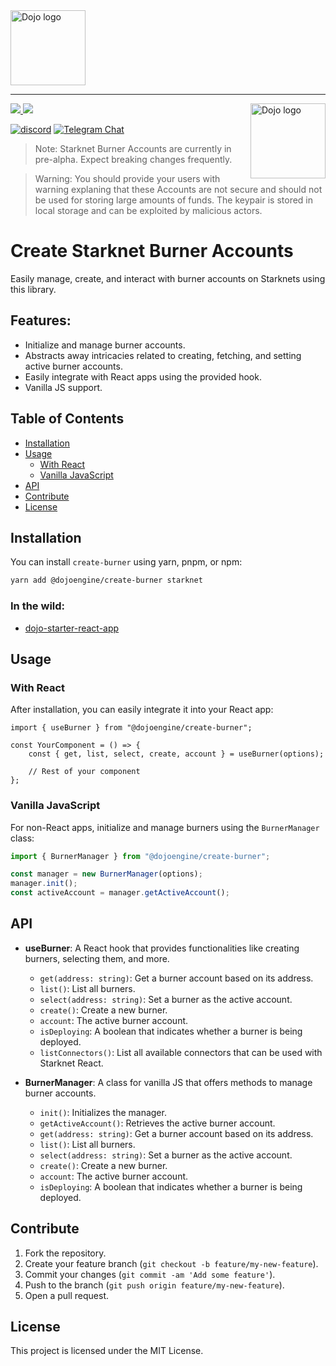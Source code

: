 <picture>
  <source media="(prefers-color-scheme: dark)" srcset=".github/burner.png">
  <img alt="Dojo logo" width="120" src=".github/burner.png">
</picture>

---

<picture>
  <source media="(prefers-color-scheme: dark)" srcset=".github/mark-dark.svg">
  <img alt="Dojo logo" align="right" width="120" src=".github/mark-light.svg">
</picture>

<a href="https://twitter.com/dojostarknet">
<img src="https://img.shields.io/twitter/follow/dojostarknet?style=social"/>
</a>
<a href="https://github.com/dojoengine/dojo">
<img src="https://img.shields.io/github/stars/dojoengine/dojo?style=social"/>
</a>

[![discord](https://img.shields.io/badge/join-dojo-green?logo=discord&logoColor=white)](https://discord.gg/PwDa2mKhR4)
[![Telegram Chat][tg-badge]][tg-url]

[tg-badge]: https://img.shields.io/endpoint?color=neon&logo=telegram&label=chat&style=flat-square&url=https%3A%2F%2Ftg.sumanjay.workers.dev%2Fdojoengine
[tg-url]: https://t.me/dojoengine

> Note: Starknet Burner Accounts are currently in pre-alpha. Expect breaking changes frequently.

> Warning: You should provide your users with warning explaning that these Accounts are not secure and should not be used for storing large amounts of funds. The keypair is stored in local storage and can be exploited by malicious actors.

# Create Starknet Burner Accounts

Easily manage, create, and interact with burner accounts on Starknets using this library.

## Features:

- Initialize and manage burner accounts.
- Abstracts away intricacies related to creating, fetching, and setting active burner accounts.
- Easily integrate with React apps using the provided hook.
- Vanilla JS support.

## Table of Contents

- [Installation](#installation)
- [Usage](#usage)
    - [With React](#with-react)
    - [Vanilla JavaScript](#vanilla-javascript)
- [API](#api)
- [Contribute](#contribute)
- [License](#license)

## Installation

You can install `create-burner` using yarn, pnpm, or npm:

```bash
yarn add @dojoengine/create-burner starknet
```

### In the wild:

- [dojo-starter-react-app](https://github.com/dojoengine/dojo-starter-react-app)

## Usage

### With React

After installation, you can easily integrate it into your React app:

```tsx
import { useBurner } from "@dojoengine/create-burner";

const YourComponent = () => {
    const { get, list, select, create, account } = useBurner(options);

    // Rest of your component
};
```

### Vanilla JavaScript

For non-React apps, initialize and manage burners using the `BurnerManager` class:

```typescript
import { BurnerManager } from "@dojoengine/create-burner";

const manager = new BurnerManager(options);
manager.init();
const activeAccount = manager.getActiveAccount();
```

## API

- **useBurner**: A React hook that provides functionalities like creating burners, selecting them, and more.

    - `get(address: string)`: Get a burner account based on its address.
    - `list()`: List all burners.
    - `select(address: string)`: Set a burner as the active account.
    - `create()`: Create a new burner.
    - `account`: The active burner account.
    - `isDeploying`: A boolean that indicates whether a burner is being deployed.
    - `listConnectors()`: List all available connectors that can be used with Starknet React.

- **BurnerManager**: A class for vanilla JS that offers methods to manage burner accounts.
    - `init()`: Initializes the manager.
    - `getActiveAccount()`: Retrieves the active burner account.
    - `get(address: string)`: Get a burner account based on its address.
    - `list()`: List all burners.
    - `select(address: string)`: Set a burner as the active account.
    - `create()`: Create a new burner.
    - `account`: The active burner account.
    - `isDeploying`: A boolean that indicates whether a burner is being deployed.

## Contribute

1. Fork the repository.
2. Create your feature branch (`git checkout -b feature/my-new-feature`).
3. Commit your changes (`git commit -am 'Add some feature'`).
4. Push to the branch (`git push origin feature/my-new-feature`).
5. Open a pull request.

## License

This project is licensed under the MIT License.
